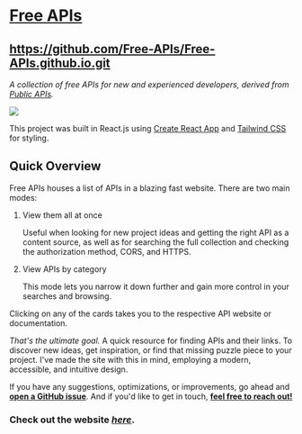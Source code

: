 # [Free APIs](https://free-apis.github.io)

https://github.com/Free-APIs/Free-APIs.github.io.git
--

_A collection of free APIs for new and experienced developers, derived from [Public APIs](https://github.com/public-apis/public-apis)._

![](dev1366.png)

This project was built in React.js using [Create React App](https://github.com/facebook/create-react-app) and [Tailwind CSS](https://tailwindcss.com) for styling.

## Quick Overview

Free APIs houses a list of APIs in a blazing fast website. There are two main modes:

1.  View them all at once

    Useful when looking for new project ideas and getting the right API as a content source, as well as for searching the full collection and checking the authorization method, CORS, and HTTPS.

2.  View APIs by category

    This mode lets you narrow it down further and gain more control in your searches and browsing.

Clicking on any of the cards takes you to the respective API website or documentation.

_That's the ultimate goal._ A quick resource for finding APIs and their links. To discover new ideas, get inspiration, or find that missing puzzle piece to your project. I've made the site with this in mind, employing a modern, accessible, and intuitive design.

If you have any suggestions, optimizations, or improvements, go ahead and [**open a GitHub issue**](https://github.com/Free-APIs/Free-APIs.github.io/issues). And if you'd like to get in touch, [**feel free to reach out!**](mailto:freeapis256@gmail.com?subject=Hey%20there!)

### Check out the website [_here_](https://free-apis.github.io).
